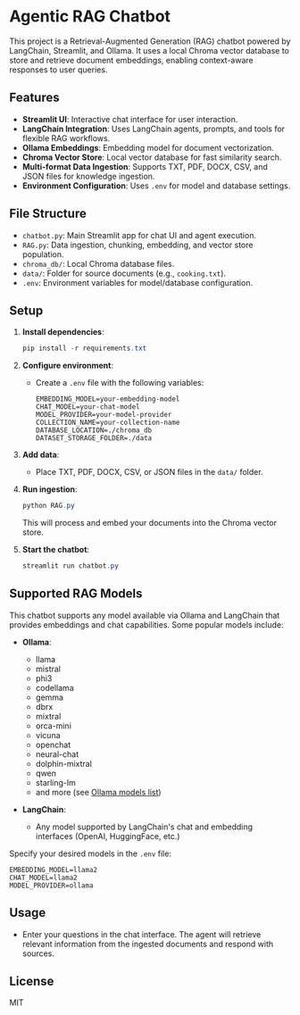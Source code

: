 # Agentic RAG Chatbot

This project is a Retrieval-Augmented Generation (RAG) chatbot powered by LangChain, Streamlit, and Ollama. It uses a local Chroma vector database to store and retrieve document embeddings, enabling context-aware responses to user queries.

## Features
- **Streamlit UI**: Interactive chat interface for user interaction.
- **LangChain Integration**: Uses LangChain agents, prompts, and tools for flexible RAG workflows.
- **Ollama Embeddings**: Embedding model for document vectorization.
- **Chroma Vector Store**: Local vector database for fast similarity search.
- **Multi-format Data Ingestion**: Supports TXT, PDF, DOCX, CSV, and JSON files for knowledge ingestion.
- **Environment Configuration**: Uses `.env` for model and database settings.

## File Structure
- `chatbot.py`: Main Streamlit app for chat UI and agent execution.
- `RAG.py`: Data ingestion, chunking, embedding, and vector store population.
- `chroma_db/`: Local Chroma database files.
- `data/`: Folder for source documents (e.g., `cooking.txt`).
- `.env`: Environment variables for model/database configuration.

## Setup
1. **Install dependencies**:
   ```powershell
   pip install -r requirements.txt
   ```
2. **Configure environment**:
   - Create a `.env` file with the following variables:
     ```env
     EMBEDDING_MODEL=your-embedding-model
     CHAT_MODEL=your-chat-model
     MODEL_PROVIDER=your-model-provider
     COLLECTION_NAME=your-collection-name
     DATABASE_LOCATION=./chroma_db
     DATASET_STORAGE_FOLDER=./data
     ```
3. **Add data**:
   - Place TXT, PDF, DOCX, CSV, or JSON files in the `data/` folder.

4. **Run ingestion**:
   ```powershell
   python RAG.py
   ```
   This will process and embed your documents into the Chroma vector store.

5. **Start the chatbot**:
   ```powershell
   streamlit run chatbot.py
   ```


## Supported RAG Models
This chatbot supports any model available via Ollama and LangChain that provides embeddings and chat capabilities. Some popular models include:

- **Ollama**:
   - llama
   - mistral
   - phi3
   - codellama
   - gemma
   - dbrx
   - mixtral
   - orca-mini
   - vicuna
   - openchat
   - neural-chat
   - dolphin-mixtral
   - qwen
   - starling-lm
   - and more (see [Ollama models list](https://ollama.com/library))

- **LangChain**:
   - Any model supported by LangChain's chat and embedding interfaces (OpenAI, HuggingFace, etc.)

Specify your desired models in the `.env` file:
```env
EMBEDDING_MODEL=llama2
CHAT_MODEL=llama2
MODEL_PROVIDER=ollama
```

## Usage
- Enter your questions in the chat interface. The agent will retrieve relevant information from the ingested documents and respond with sources.

## License
MIT
